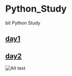# Python_Study
bit Python Study

## [day1](/D2/p01.py)
## [day2](/D2/p02.py)

![Alt text](https://mk0analyticsindf35n9.kinstacdn.com/wp-content/uploads/2019/10/python-1.jpg)
